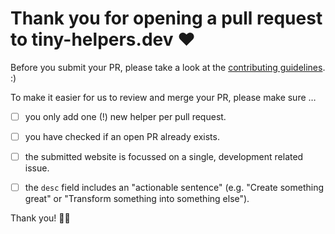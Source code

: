 # Thank you for opening a pull request to tiny-helpers.dev ❤️

Before you submit your PR, please take a look at the [contributing guidelines](https://github.com/stefanjudis/tiny-helpers/blob/master/CONTRIBUTING.md). :)

To make it easier for us to review and merge your PR, please make sure …

- [ ] you only add one (!) new helper per pull request.
- [ ] you have checked if an open PR already exists.
- [ ] the submitted website is focussed on a single, development related issue.
- [ ] the `desc` field includes an "actionable sentence" (e.g. "Create something great" or "Transform something into something else").


Thank you! 🙇‍♂️
